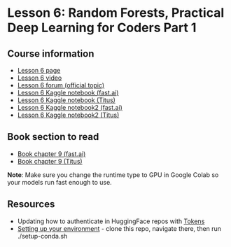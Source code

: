 # Lesson 6: Random Forests, Practical Deep Learning for Coders Part 1

## Course information
- [Lesson 6 page](https://course.fast.ai/Lessons/lesson6.html)
- [Lesson 6 video](https://www.youtube.com/watch?v=AdhG64NF76E)
- [Lesson 6 forum (official topic)]()
- [Lesson 6 Kaggle notebook (fast.ai)](https://www.kaggle.com/code/jhoward/how-random-forests-really-work/)
- [Lesson 6 Kaggle notebook (Titus)](../lesson-5-fron-scratch-model/how-random-forests-really-work.ipynb)
- [Lesson 6 Kaggle notebook2 (fast.ai)](https://www.kaggle.com/code/jhoward/first-steps-road-to-the-top-part-1)
- [Lesson 6 Kaggle notebook2 (Titus)](road-to-the-top.ipynb)

## Book section to read
- [Book chapter 9 (fast.ai)](https://colab.research.google.com/github/fastai/fastbook/blob/master/09_tabular.ipynb)
- [Book chapter 9 (Titus)](../lesson-5-from-scratch-modle/09_tabular.ipynb)

**Note**: Make sure you change the runtime type to GPU in Google Colab so your models run fast enough to use. 

## Resources
- Updating how to authenticate in HuggingFace repos with [Tokens](https://huggingface.co/blog/password-git-deprecation)
- [Setting up your environment](https://github.com/fastai/fastsetup) - clone this repo, navigate there, then run ./setup-conda.sh
